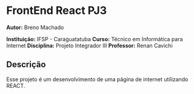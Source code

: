 # FrontEnd React PJ3

**Autor:** Breno Machado

**Instituição:** IFSP - Caraguatatuba
**Curso:** Técnico em Informática para Internet
**Disciplina:** Projeto Integrador III
**Professor:** Renan Cavichi

## Descrição

Esse projeto é um desenvolvimento de uma página de internet utilizando REACT.
